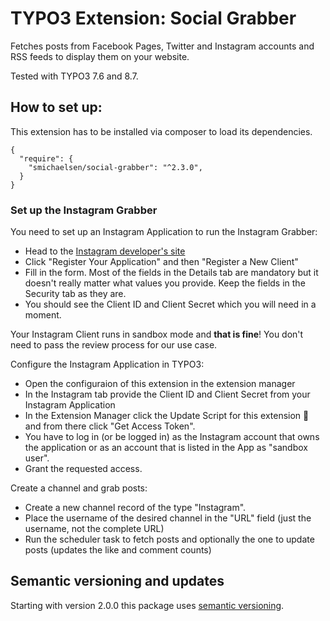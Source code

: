 # TYPO3 Extension: Social Grabber

Fetches posts from Facebook Pages, Twitter and Instagram accounts and RSS feeds to display them on your website.

Tested with TYPO3 7.6 and 8.7.

## How to set up:

This extension has to be installed via composer to load its dependencies.

````
{
  "require": {
    "smichaelsen/social-grabber": "^2.3.0",
  }
}
````

### Set up the Instagram Grabber

You need to set up an Instagram Application to run the Instagram Grabber:

* Head to the [Instagram developer's site](https://www.instagram.com/developer/)
* Click "Register Your Application" and then "Register a New Client"
* Fill in the form. Most of the fields in the Details tab are mandatory but it doesn't really matter what values you provide. Keep the fields in the Security tab as they are.
* You should see the Client ID and Client Secret which you will need in a moment.

Your Instagram Client runs in sandbox mode and __that is fine__! You don't need to pass the review process for our use case.

Configure the Instagram Application in TYPO3:

* Open the configuraion of this extension in the extension manager
* In the Instagram tab provide the Client ID and Client Secret from your Instagram Application
* In the Extension Manager click the Update Script for this extension 🔄 and from there click "Get Access Token".
* You have to log in (or be logged in) as the Instagram account that owns the application or as an account that is listed in the App as "sandbox user".
* Grant the requested access.

Create a channel and grab posts:

* Create a new channel record of the type "Instagram".
* Place the username of the desired channel in the "URL" field (just the username, not the complete URL)
* Run the scheduler task to fetch posts and optionally the one to update posts (updates the like and comment counts) 

## Semantic versioning and updates

Starting with version 2.0.0 this package uses [semantic versioning](http://semver.org/).
